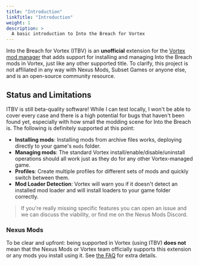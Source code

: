 ```yaml
---
title: "Introduction"
linkTitle: "Introduction"
weight: 1
description: >
  A basic introduction to Into the Breach for Vortex
---
```


Into the Breach for Vortex (ITBV) is an **unofficial** extension for the [Vortex mod manager](https://www.nexusmods.com/about/vortex/) that adds support for installing and managing Into the Breach mods in Vortex, just like any other supported title. To clarify, this project is not affiliated in any way with Nexus Mods, Subset Games or anyone else, and is an open-source community resource.

## Status and Limitations

ITBV is still beta-quality software! While I can test locally, I won't be able to cover every case and there is a high potential for bugs that haven't been found yet, especially with how small the modding scene for Into the Breach is. The following is definitely supported at this point:

- **Installing mods**: Installing mods from archive files works, deploying directly to your game's `mods` folder.
- **Managing mods**: The standard Vortex install/enable/disable/uninstall operations should all work just as they do for any other Vortex-managed game.
- **Profiles**: Create multiple profiles for different sets of mods and quickly switch between them.
- **Mod Loader Detection**: Vortex will warn you if it doesn't detect an installed mod loader and will install loaders to your game folder correctly.

> If you're really missing specific features you can open an issue and we can discuss the viability, or find me on the Nexus Mods Discord.

### Nexus Mods

To be clear and upfront: being supported in Vortex (using ITBV) **does not** mean that the Nexus Mods or Vortex team officially supports this extension or any mods you install using it. See [the FAQ](/docs/introduction/faq) for extra details.